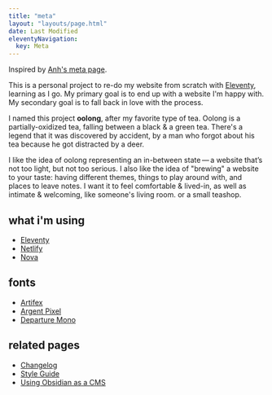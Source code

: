 ```yaml
---
title: "meta"
layout: "layouts/page.html"
date: Last Modified
eleventyNavigation:
  key: Meta
---
```


Inspired by [Anh's meta page](https://anhvn.com/meta/).

This is a personal project to re-do my website from scratch with [Eleventy](https://www.11ty.dev/), learning as I go. My primary goal is to end up with a website I'm happy with. My secondary goal is to fall back in love with the process.

I named this project **oolong**, after my favorite type of tea. Oolong is a partially-oxidized tea, falling between a black & a green tea. There's a legend that it was discovered by accident, by a man who forgot about his tea because he got distracted by a deer.

I like the idea of oolong representing an in-between state — a website that’s not too light, but not too serious. I also like the idea of "brewing" a website to your taste: having different themes, things to play around with, and places to leave notes. I want it to feel comfortable & lived-in, as well as intimate & welcoming, like someone's living room. or a small teashop.

## what i'm using

- [Eleventy](https://www.11ty.dev/)
- [Netlify](https://www.netlify.com/)
- [Nova](https://nova.app/)

## fonts

- [Artifex](https://connary.com/fonts/artifex/)
- [Argent Pixel](https://connary.com/fonts/argent-pixel/)
- [Departure Mono](https://departuremono.com/)

## related pages

- [Changelog](/log)
- [Style Guide](/docs)
- [Using Obsidian as a CMS](https://jillian.garden/posts/2024/03/using-obsidian-as-a-cms/)
